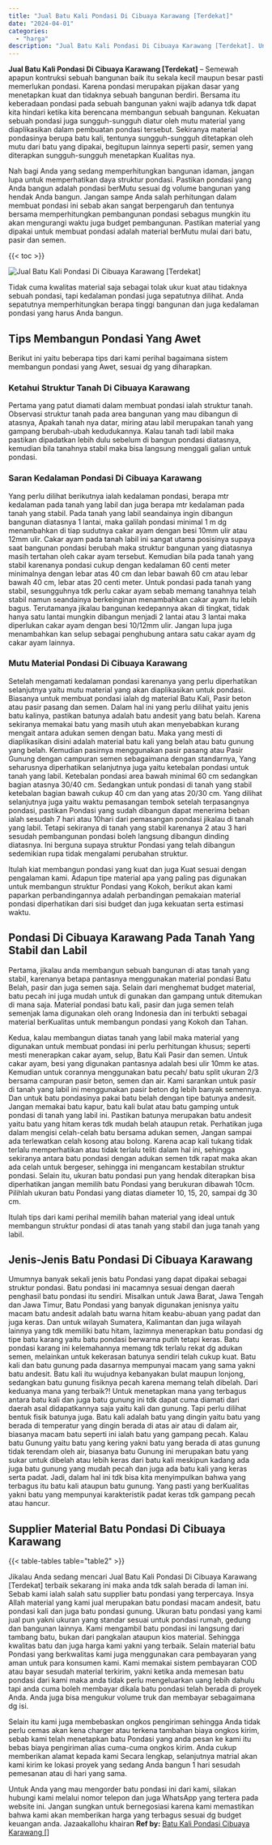 ```yaml
---
title: "Jual Batu Kali Pondasi Di Cibuaya Karawang [Terdekat]"
date: "2024-04-01"
categories: 
  - "harga"
description: "Jual Batu Kali Pondasi Di Cibuaya Karawang [Terdekat]. Untuk Anda yang mau mengorder batu pondasi ini dari kami, silakan hubungi kami melalui nomor telepon d..."
---
```


**Jual Batu Kali Pondasi Di Cibuaya Karawang \[Terdekat\]** – Semewah apapun kontruksi sebuah bangunan baik itu sekala kecil maupun besar pasti memerlukan pondasi. Karena pondasi merupakan pijakan dasar yang menetapkan kuat dan tidaknya sebuah bangunan berdiri. Bersama itu keberadaan pondasi pada sebuah bangunan yakni wajib adanya tdk dapat kita hindari ketika kita berencana membangun sebuah bangunan. Kekuatan sebuah pondasi juga sungguh-sungguh diatur oleh mutu material yang diaplikasikan dalam pembuatan pondasi tersebut. Sekiranya material pondasinya berupa batu kali, tentunya sungguh-sungguh ditetapkan oleh mutu dari batu yang dipakai, begitupun lainnya seperti pasir, semen yang diterapkan sungguh-sungguh menetapkan Kualitas nya.

Nah bagi Anda yang sedang memperhitungkan bangunan idaman, jangan lupa untuk memperhatikan daya struktur pondasi. Pastikan pondasi yang Anda bangun adalah pondasi berMutu sesuai dg volume bangunan yang hendak Anda bangun. Jangan sampe Anda salah perhitungan dalam membuat pondasi ini sebab akan sangat berpengaruh dan tentunya bersama memperhitungkan pembangunan pondasi sebagus mungkin itu akan mengurangi waktu juga budget pembangunan. Pastikan material yang dipakai untuk membuat pondasi adalah material berMutu mulai dari batu, pasir dan semen.

{{< toc >}}

![Jual Batu Kali Pondasi Di Cibuaya Karawang [Terdekat]](/images/jual-batu-kali-04.png)

Tidak cuma kwalitas material saja sebagai tolak ukur kuat atau tidaknya sebuah pondasi, tapi kedalaman pondasi juga sepatutnya dilihat. Anda sepatutnya memperhitungkan berapa tinggi bangunan dan juga kedalaman pondasi yang harus Anda bangun.

## Tips Membangun Pondasi Yang Awet

Berikut ini yaitu beberapa tips dari kami perihal bagaimana sistem membangun pondasi yang Awet, sesuai dg yang diharapkan.

### Ketahui Struktur Tanah Di Cibuaya Karawang

Pertama yang patut diamati dalam membuat pondasi ialah struktur tanah. Observasi struktur tanah pada area bangunan yang mau dibangun di atasnya, Apakah tanah nya datar, miring atau labil merupakan tanah yang gampang berubah-ubah kedudukannya. Kalau tanah tadi labil maka pastikan dipadatkan lebih dulu sebelum di bangun pondasi diatasnya, kemudian bila tanahnya stabil maka bisa langsung menggali galian untuk pondasi.

### Saran Kedalaman Pondasi Di Cibuaya Karawang

Yang perlu dilihat berikutnya ialah kedalaman pondasi, berapa mtr kedalaman pada tanah yang labil dan juga berapa mtr kedalaman pada tanah yang stabil. Pada tanah yang labil seandainya ingin dibangun bangunan diatasnya 1 lantai, maka galilah pondasi minimal 1 m dg menambahkan di tiap sudutnya cakar ayam dengan besi 10mm ulir atau 12mm ulir. Cakar ayam pada tanah labil ini sangat utama posisinya supaya saat bangunan pondasi berubah maka struktur bangunan yang diatasnya masih tertahan oleh cakar ayam tersebut. Kemudian bila pada tanah yang stabil karenanya pondasi cukup dengan kedalaman 60 centi meter minimalnya dengan lebar atas 40 cm dan lebar bawah 60 cm atau lebar bawah 40 cm, lebar atas 20 centi meter. Untuk pondasi pada tanah yang stabil, sesungguhnya tdk perlu cakar ayam sebab memang tanahnya telah stabil namun seandainya berkeinginan menambahkan cakar ayam itu lebih bagus. Terutamanya jikalau bangunan kedepannya akan di tingkat, tidak hanya satu lantai mungkin dibangun menjadi 2 lantai atau 3 lantai maka diperlukan cakar ayam dengan besi 10/12mm ulir. Jangan lupa juga menambahkan kan selup sebagai penghubung antara satu cakar ayam dg cakar ayam lainnya.

### Mutu Material Pondasi Di Cibuaya Karawang

Setelah mengamati kedalaman pondasi karenanya yang perlu diperhatikan selanjutnya yaitu mutu material yang akan diaplikasikan untuk pondasi. Biasanya untuk membuat pondasi ialah dg material Batu Kali, Pasir beton atau pasir pasang dan semen. Dalam hal ini yang perlu dilihat yaitu jenis batu kalinya, pastikan batunya adalah batu andesit yang batu belah. Karena sekiranya memakai batu yang masih utuh akan menyebabkan kurang mengait antara adukan semen dengan batu. Maka yang mesti di diaplikasikan disini adalah material batu kali yang belah atau batu gunung yang belah. Kemudian pasirnya menggunakan pasir pasang atau Pasir Gunung dengan campuran semen sebagaimana dengan standarnya, Yang seharusnya diperhatikan selanjutnya juga yaitu ketebalan pondasi untuk tanah yang labil. Ketebalan pondasi area bawah minimal 60 cm sedangkan bagian atasnya 30/40 cm. Sedangkan untuk pondasi di tanah yang stabil ketebalan bagian bawah cukup 40 cm dan yang atas 20/30 cm. Yang dilihat selanjutnya juga yaitu waktu pemasangan tembok setelah terpasangnya pondasi, pastikan Pondasi yang sudah dibangun dapat menerima beban ialah sesudah 7 hari atau 10hari dari pemasangan pondasi jikalau di tanah yang labil. Tetapi sekiranya di tanah yang stabil karenanya 2 atau 3 hari sesudah pembangunan pondasi boleh langsung dibangun dinding diatasnya. Ini berguna supaya struktur Pondasi yang telah dibangun sedemikian rupa tidak mengalami perubahan struktur.

Itulah kiat membangun pondasi yang kuat dan juga Kuat sesuai dengan pengalaman kami. Adapun tipe material apa yang paling pas digunakan untuk membangun struktur Pondasi yang Kokoh, berikut akan kami paparkan perbandingannya adalah perbandingan pemakaian material pondasi diperhatikan dari sisi budget dan juga kekuatan serta estimasi waktu.

## Pondasi Di Cibuaya Karawang Pada Tanah Yang Stabil dan Labil

Pertama, jikalau anda membangun sebuah bangunan di atas tanah yang stabil, karenanya betapa pantasnya menggunakan material pondasi Batu Belah, pasir dan juga semen saja. Selain dari menghemat budget material, batu pecah ini juga mudah untuk di gunakan dan gampang untuk ditemukan di mana saja. Material pondasi batu kali, pasir dan juga semen telah semenjak lama digunakan oleh orang Indonesia dan ini terbukti sebagai material berKualitas untuk membangun pondasi yang Kokoh dan Tahan.

Kedua, kalau membangun diatas tanah yang labil maka material yang digunakan untuk membuat pondasi ini perlu perhitungan khusus; seperti mesti menerapkan cakar ayam, selup, Batu Kali Pasir dan semen. Untuk cakar ayam, besi yang digunakan pantasnya adalah besi ulir 10mm ke atas. Kemudian untuk corannya menggunakan batu pecah/ batu split ukuran 2/3 bersama campuran pasir beton, semen dan air. Kami sarankan untuk pasir di tanah yang labil ini menggunakan pasir beton dg lebih banyak semennya. Dan untuk batu pondasinya pakai batu belah dengan tipe batunya andesit. Jangan memakai batu kapur, batu kali bulat atau batu gamping untuk pondasi di tanah yang labil ini. Pastikan batunya merupakan batu andesit yaitu batu yang hitam keras tdk mudah belah ataupun retak. Perhatikan juga dalam mengisi celah-celah batu bersama adukan semen, Jangan sampai ada terlewatkan celah kosong atau bolong. Karena acap kali tukang tidak terlalu memperhatikan atau tidak terlalu teliti dalam hal ini, sehingga sekiranya antara batu pondasi dengan adukan semen tdk rapat maka akan ada celah untuk bergeser, sehingga ini mengancam kestabilan struktur pondasi. Selain itu, ukuran batu pondasi pun yang hendak diterapkan bisa diperhatikan jangan memilih batu Pondasi yang berukuran dibawah 10cm. Pilihlah ukuran batu Pondasi yang diatas diameter 10, 15, 20, sampai dg 30 cm.

Itulah tips dari kami perihal memilih bahan material yang ideal untuk membangun struktur pondasi di atas tanah yang stabil dan juga tanah yang labil.

## Jenis-Jenis Batu Pondasi Di Cibuaya Karawang

Umumnya banyak sekali jenis batu Pondasi yang dapat dipakai sebagai struktur pondasi. Batu pondasi ini macamnya sesuai dengan daerah penghasil batu pondasi itu sendiri. Misalkan untuk Jawa Barat, Jawa Tengah dan Jawa Timur, Batu Pondasi yang banyak digunakan jenisnya yaitu macam batu andesit adalah batu warna hitam keabu-abuan yang padat dan juga keras. Dan untuk wilayah Sumatera, Kalimantan dan juga wilayah lainnya yang tdk memiliki batu hitam, lazimnya menerapkan batu pondasi dg tipe batu karang yaitu batu pondasi berwarna putih tetapi keras. Batu pondasi karang ini kelemahannya memang tdk terlalu rekat dg adukan semen, melainkan untuk kekerasan batunya sendiri telah cukup kuat. Batu kali dan batu gunung pada dasarnya mempunyai macam yang sama yakni batu andesit. Batu kali itu wujudnya kebanyakan bulat maupun lonjong, sedangkan batu gunung fisiknya pecah karena memang telah dibelah. Dari keduanya mana yang terbaik?! Untuk menetapkan mana yang terbagus antara batu kali dan juga batu gunung ini tdk dapat cuma diamati dari daerah asal didapatkannya saja yaitu kali dan gunung. Tapi perlu dilihat bentuk fisik batunya juga. Batu kali adalah batu yang dingin yaitu batu yang berada di temperatur yang dingin berada di atas air atau di dalam air, biasanya macam batu seperti ini ialah batu yang gampang pecah. Kalau batu Gunung yaitu batu yang kering yakni batu yang berada di atas gunung tidak terendam oleh air, biasanya batu Gunung ini merupakan batu yang sukar untuk dibelah atau lebih keras dari batu kali meskipun kadang ada juga batu gunung yang mudah pecah dan juga ada batu kali yang keras serta padat. Jadi, dalam hal ini tdk bisa kita menyimpulkan bahwa yang terbagus itu batu kali ataupun batu gunung. Yang pasti yang berKualitas yakni batu yang mempunyai karakteristik padat keras tdk gampang pecah atau hancur.

## Supplier Material Batu Pondasi Di Cibuaya Karawang

{{< table-tables table="table2" >}}

Jikalau Anda sedang mencari Jual Batu Kali Pondasi Di Cibuaya Karawang \[Terdekat\] terbaik sekarang ini maka anda tdk salah berada di laman ini. Sebab kami ialah salah satu supplier batu pondasi yang terpercaya. Insya Allah material yang kami jual merupakan batu pondasi macam andesit, batu pondasi kali dan juga batu pondasi gunung. Ukuran batu pondasi yang kami jual pun yakni ukuran yang standar sesuai untuk pondasi rumah, gedung dan bangunan lainnya. Kami mengambil batu pondasi ini langsung dari tambang batu, bukan dari pangkalan ataupun kios material. Sehingga kwalitas batu dan juga harga kami yakni yang terbaik. Selain material batu Pondasi yang berkwalitas kami juga menggunakan cara pembayaran yang aman untuk para konsumen kami. Kami memakai sistem pembayaran COD atau bayar sesudah material terkirim, yakni ketika anda memesan batu pondasi dari kami maka anda tidak perlu mengeluarkan uang lebih dahulu tapi anda cuma boleh membayar dikala batu pondasi telah berada di proyek Anda. Anda juga bisa mengukur volume truk dan membayar sebagaimana dg isi.

Selain itu kami juga membebaskan ongkos pengiriman sehingga Anda tidak perlu cemas akan kena charger atau terkena tambahan biaya ongkos kirim, sebab kami telah menetapkan batu Pondasi yang anda pesan ke kami itu bebas biaya pengiriman alias cuma-cuma ongkos kirim. Anda cukup memberikan alamat kepada kami Secara lengkap, selanjutnya matrial akan kami kirim ke lokasi proyek yang sedang Anda bangun 1 hari sesudah pemesanan atau di hari yang sama.

Untuk Anda yang mau mengorder batu pondasi ini dari kami, silakan hubungi kami melalui nomor telepon dan juga WhatsApp yang tertera pada website ini. Jangan sungkan untuk bernegosiasi karena kami memastikan bahwa kami akan memberikan harga yang terbagus sesuai dg budget keuangan anda. Jazaakallohu khairan
**Ref by:** [Batu Kali Pondasi Cibuaya Karawang []](https://id.wikipedia.org/wiki/Batu)
